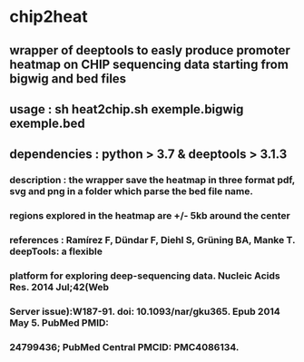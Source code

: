 # chip2heat

## wrapper of deeptools to easly produce promoter heatmap on CHIP sequencing data starting from bigwig and bed files
## usage : sh heat2chip.sh exemple.bigwig exemple.bed
## dependencies : python > 3.7 & deeptools > 3.1.3
### description : the wrapper save the heatmap in three format pdf, svg and png in a folder which parse the bed file name.
### regions explored in the heatmap are +/- 5kb around the center

### references : Ramírez F, Dündar F, Diehl S, Grüning BA, Manke T. deepTools: a flexible
### platform for exploring deep-sequencing data. Nucleic Acids Res. 2014 Jul;42(Web
### Server issue):W187-91. doi: 10.1093/nar/gku365. Epub 2014 May 5. PubMed PMID:
### 24799436; PubMed Central PMCID: PMC4086134.
